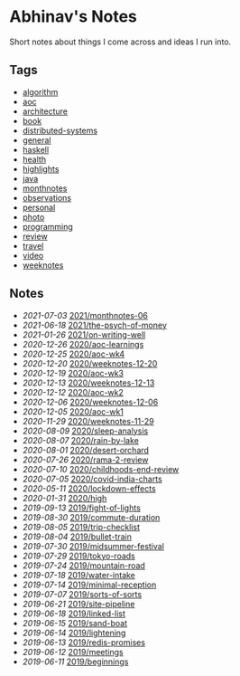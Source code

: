# Abhinav's Notes

Short notes about things I come across and ideas I run into.

## Tags

- [algorithm](./tags/algorithm)
- [aoc](./tags/aoc)
- [architecture](./tags/architecture)
- [book](./tags/book)
- [distributed-systems](./tags/distributed-systems)
- [general](./tags/general)
- [haskell](./tags/haskell)
- [health](./tags/health)
- [highlights](./tags/highlights)
- [java](./tags/java)
- [monthnotes](./tags/monthnotes)
- [observations](./tags/observations)
- [personal](./tags/personal)
- [photo](./tags/photo)
- [programming](./tags/programming)
- [review](./tags/review)
- [travel](./tags/travel)
- [video](./tags/video)
- [weeknotes](./tags/weeknotes)

## Notes

- *2021-07-03* [2021/monthnotes-06](./2021/monthnotes-06)
- *2021-06-18* [2021/the-psych-of-money](./2021/the-psych-of-money)
- *2021-01-26* [2021/on-writing-well](./2021/on-writing-well)
- *2020-12-26* [2020/aoc-learnings](./2020/aoc-learnings)
- *2020-12-25* [2020/aoc-wk4](./2020/aoc-wk4)
- *2020-12-20* [2020/weeknotes-12-20](./2020/weeknotes-12-20)
- *2020-12-19* [2020/aoc-wk3](./2020/aoc-wk3)
- *2020-12-13* [2020/weeknotes-12-13](./2020/weeknotes-12-13)
- *2020-12-12* [2020/aoc-wk2](./2020/aoc-wk2)
- *2020-12-06* [2020/weeknotes-12-06](./2020/weeknotes-12-06)
- *2020-12-05* [2020/aoc-wk1](./2020/aoc-wk1)
- *2020-11-29* [2020/weeknotes-11-29](./2020/weeknotes-11-29)
- *2020-08-09* [2020/sleep-analysis](./2020/sleep-analysis)
- *2020-08-07* [2020/rain-by-lake](./2020/rain-by-lake)
- *2020-08-01* [2020/desert-orchard](./2020/desert-orchard)
- *2020-07-26* [2020/rama-2-review](./2020/rama-2-review)
- *2020-07-10* [2020/childhoods-end-review](./2020/childhoods-end-review)
- *2020-07-05* [2020/covid-india-charts](./2020/covid-india-charts)
- *2020-05-11* [2020/lockdown-effects](./2020/lockdown-effects)
- *2020-01-31* [2020/high](./2020/high)
- *2019-09-13* [2019/fight-of-lights](./2019/fight-of-lights)
- *2019-08-30* [2019/commute-duration](./2019/commute-duration)
- *2019-08-05* [2019/trip-checklist](./2019/trip-checklist)
- *2019-08-04* [2019/bullet-train](./2019/bullet-train)
- *2019-07-30* [2019/midsummer-festival](./2019/midsummer-festival)
- *2019-07-29* [2019/tokyo-roads](./2019/tokyo-roads)
- *2019-07-24* [2019/mountain-road](./2019/mountain-road)
- *2019-07-18* [2019/water-intake](./2019/water-intake)
- *2019-07-14* [2019/minimal-reception](./2019/minimal-reception)
- *2019-07-07* [2019/sorts-of-sorts](./2019/sorts-of-sorts)
- *2019-06-21* [2019/site-pipeline](./2019/site-pipeline)
- *2019-06-18* [2019/linked-list](./2019/linked-list)
- *2019-06-15* [2019/sand-boat](./2019/sand-boat)
- *2019-06-14* [2019/lightening](./2019/lightening)
- *2019-06-13* [2019/redis-promises](./2019/redis-promises)
- *2019-06-12* [2019/meetings](./2019/meetings)
- *2019-06-11* [2019/beginnings](./2019/beginnings)
